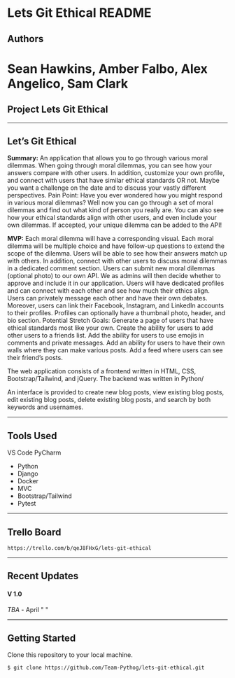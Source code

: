 # Lets Git Ethical README

## Authors
# Sean Hawkins, Amber Falbo, Alex Angelico, Sam Clark 

## Project Lets Git Ethical 
---
<!-- ### We are deployed on REACT!

[project url here] -->


## **Let’s Git Ethical**

**Summary:** An application that allows you to go through various moral dilemmas. When going through moral dilemmas, you can see how your answers compare with other users. In addition, customize your own profile, and connect with users that have similar ethical standards OR not. Maybe you want a challenge on the date and to discuss your vastly different perspectives.
Pain Point: Have you ever wondered how you might respond in various moral dilemmas? Well now you can go through a set of moral dilemmas and find out what kind of person you really are. You can also see how your ethical standards align with other users, and even include your own dilemmas. If accepted, your unique dilemma can be added to the API! 

**MVP:**
Each moral dilemma will have a corresponding visual. Each moral dilemma will be multiple choice and have follow-up questions to extend the scope of the dilemma. Users will be able to see how their answers match up with others.
In addition, connect with other users to discuss moral dilemmas in a dedicated comment section. Users can submit new moral dilemmas (optional photo) to our own API. We as admins will then decide whether to approve and include it in our application.
Users will have dedicated profiles and can connect with each other and see how much their ethics align. Users can privately message each other and have their own debates. Moreover, users can link their Facebook, Instagram, and LinkedIn accounts to their profiles. Profiles can optionally have a thumbnail photo, header, and bio section.
Potential Stretch Goals:
Generate a page of users that have ethical standards most like your own.
Create the ability for users to add other users to a friends list.
Add the ability for users to use emojis in comments and private messages.
Add an ability for users to have their own walls where they can make various posts.
Add a feed where users can see their friend’s posts.

The web application consists of a frontend written in HTML, CSS,
Bootstrap/Tailwind, and jQuery. The backend was written in Python/

An interface is provided to create new blog
posts, view existing blog posts, edit existing blog posts, delete existing
blog posts, and search by both keywords and usernames.

---

## Tools Used
VS Code
PyCharm

- Python
- Django
- Docker
- MVC
- Bootstrap/Tailwind
- Pytest

---

## Trello Board
```
https://trello.com/b/qeJ8FHxG/lets-git-ethical
```

---
## Recent Updates

#### V 1.0
*TBA* - April " "

---

## Getting Started

Clone this repository to your local machine.

```
$ git clone https://github.com/Team-Pythog/lets-git-ethical.git
```
<!-- Once downloaded, activate your virtual environment and run by ____________
```
cd Team-Pythog/lets-git-ethical
python build
```
The poetry tools will automatically install any dependencies. Before running the application, setup your DB by doing ________
```
Update-Database
```
Once the database has been created, the application can be run. Options for running and debugging the application using can be found via your coding tools of ___________. From the command line, the following will start an instance of the Postgresql server to host the application:
```
cd YourRepo/YourProject
dotnet run
```
Unit testing is included in the __________________ project using the pytest test framework. Tests have been provided for models, view models, controllers, and utility classes for the application.

---

## Usage
***[Provide some images of your app with brief description as title]***

### Overview of Recent Posts
![Overview of Recent Posts](https://via.placeholder.com/500x250)

### Creating a Post
![Post Creation](https://via.placeholder.com/500x250)

### Enriching a Post
![Enriching Post](https://via.placeholder.com/500x250)

### Viewing Post Details
![Details of Post](https://via.placeholder.com/500x250)

---
## Data Flow (Frontend, Backend, REST API)
***[Add a clean and clear explanation of what the data flow is. Walk me through it.]***
![Data Flow Diagram](/assets/img/Flowchart.png)

---
## Data Model

### Overall Project Schema
***[Add a description of your DB schema. Explain the relationships to me.]***
![Database Schema](/assets/img/ERD.png)

---
## Model Properties and Requirements

### Blog

| Parameter | Type | Required |
| --- | --- | --- |
| ID  | int | YES |
| Summary | string | YES |
| Content | string | YES |
| Tags | string(s) | NO |
| Picture | img jpeg/png | NO |
| Sentiment | float | NO |
| Keywords | string(s) | NO |
| Related Posts | links | NO |
| Date | date/time object | YES |


### User

| Parameter | Type | Required |
| --- | --- | --- |
| ID  | int | YES |
| Name/Author | string | YES |
| Posts | list | YES |

---

## Change Log
***[The change log will list any changes made to the code base. This includes any changes from TA/Instructor feedback]***
1.4: *Added OAuth for MySpace* - 23 Jan 2003
1.3: *Changed email handler to Alta Vista, fixed issue with styling on Netscape Navigator browser.* - 21 Dec 1999
1.2: *Fixed bug where pages would not load due to temp data* - 16 Jun 1998
1.1: *Added ability for user to change photos on a post* - 12 May 1998

--- -->


